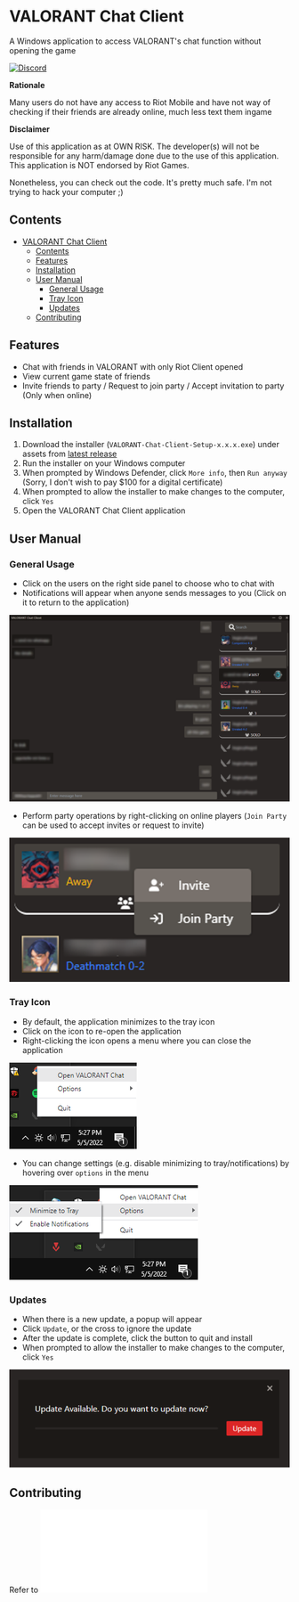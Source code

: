 # VALORANT Chat Client
A Windows application to access VALORANT's chat function without opening the game


[![Discord](https://img.shields.io/badge/discord-join-7389D8?style=flat&logo=discord)](https://discord.gg/2fUY2Y7Rhr)

**Rationale**

Many users do not have any access to Riot Mobile and have not way of checking if their friends are already online, much less text them ingame

**Disclaimer**

Use of this application as at OWN RISK. The developer(s) will not be responsible for any harm/damage done due to the use of this application. This application is NOT endorsed by Riot Games.

Nonetheless, you can check out the code. It's pretty much safe. I'm not trying to hack your computer ;)

## Contents
- [VALORANT Chat Client](#valorant-chat-client)
  - [Contents](#contents)
  - [Features](#features)
  - [Installation](#installation)
  - [User Manual](#user-manual)
    - [General Usage](#general-usage)
    - [Tray Icon](#tray-icon)
    - [Updates](#updates)
  - [Contributing](#contributing)

## Features
- Chat with friends in VALORANT with only Riot Client opened
- View current game state of friends
- Invite friends to party / Request to join party / Accept invitation to party (Only when online)

## Installation
1. Download the installer (`VALORANT-Chat-Client-Setup-x.x.x.exe`) under assets from [latest release](https://github.com/jloh02/valorant-chat-client/releases/latest/) 
2. Run the installer on your Windows computer
3. When prompted by Windows Defender, click `More info`, then `Run anyway` (Sorry, I don't wish to pay $100 for a digital certificate) 
4. When prompted to allow the installer to make changes to the computer, click `Yes`
5. Open the VALORANT Chat Client application

## User Manual
### General Usage
- Click on the users on the right side panel to choose who to chat with
- Notifications will appear when anyone sends messages to you (Click on it to return to the application)

![](docs/win-main-blurred.png)

- Perform party operations by right-clicking on online players (`Join Party` can be used to accept invites or request to invite)

![](docs/invite-ctxt-menu-blurred.png)

### Tray Icon
- By default, the application minimizes to the tray icon
- Click on the icon to re-open the application
- Right-clicking the icon opens a menu where you can close the application

![](docs/tray.png)

- You can change settings (e.g. disable minimizing to tray/notifications) by hovering over `options` in the menu 

![](docs/tray-options.png)

### Updates
- When there is a new update, a popup will appear
- Click `Update`, or the cross to ignore the update
- After the update is complete, click the button to quit and install
- When prompted to allow the installer to make changes to the computer, click `Yes`

![](docs/update.png)
 

## Contributing
Refer to ![CONTRIBUTING.md](CONTRIBUTING.md)